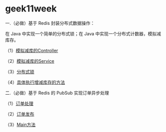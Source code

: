 # geek11week
一.（必做）基于 Redis 封装分布式数据操作：

在 Java 中实现一个简单的分布式锁；在 Java 中实现一个分布式计数器，模拟减库存。

  （1）[模拟减库的Controller](https://github.com/hafizgoo/geek11week/blob/main/src/main/java/com/hafizgoo/order/conntroller/RegisterConntroller.java)
   
  （2）[模拟减库的Service](https://github.com/hafizgoo/geek11week/blob/main/src/main/java/com/hafizgoo/order/service/impl/RegisterServiceImpl.java)
   
  （3）[分布式锁]( https://github.com/hafizgoo/geek11week/blob/main/src/main/java/com/hafizgoo/order/redis/RedisLock.java)
  
  （4）[具体执行增减库存的方法](https://github.com/hafizgoo/geek11week/blob/main/src/main/java/com/hafizgoo/order/task/ThreadTask.java)
  

二.（必做）基于 Redis 的 PubSub 实现订单异步处理

（1）[订单处理]( https://github.com/hafizgoo/geek11week/blob/main/src/main/java/com/hafizgoo/order/redis/SubscribeOrder.java)

（2）[订单发布]( https://github.com/hafizgoo/geek11week/blob/main/src/main/java/com/hafizgoo/order/redis/PublishOrder.java)

（3）[Main方法]( https://github.com/hafizgoo/geek11week/blob/main/src/main/java/com/hafizgoo/order/redis/Main.java)
